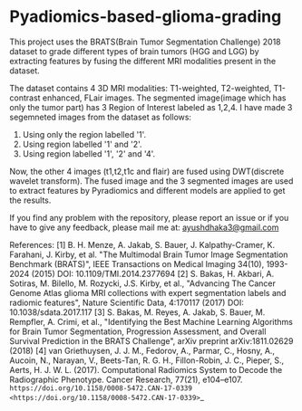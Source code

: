 # Pyadiomics-based-glioma-grading
This project uses the BRATS(Brain Tumor Segmentation Challenge) 2018 dataset to grade different types of brain tumors  (HGG and LGG) by extracting features by fusing the different MRI modalities present in the dataset.

The dataset contains 4 3D MRI modalities: T1-weighted, T2-weighted, T1-contrast enhanced, FLair images. The segmented image(image which has only the tumor part) has 3 Region of Interest labeled as 1,2,4. I have made 3 segemneted images from the dataset as follows:
1. Using only the region labelled '1'.
2. Using region labelled '1' and '2'.
3. Using region labelled '1', '2' and '4'.

Now, the other 4 images (t1,t2,t1c and flair) are fused using DWT(discrete wavelet transform). 
The fused image and the 3 segmented images are used to extract features by Pyradiomics and different models are applied to get the results.

If you find any problem with the repository, please report an issue or if you have to give any feedback, please mail me at: ayushdhaka3@gmail.com

References:
[1] B. H. Menze, A. Jakab, S. Bauer, J. Kalpathy-Cramer, K. Farahani, J. Kirby, et al. "The Multimodal Brain Tumor Image Segmentation Benchmark (BRATS)", IEEE Transactions on Medical Imaging 34(10), 1993-2024 (2015) DOI: 10.1109/TMI.2014.2377694
[2] S. Bakas, H. Akbari, A. Sotiras, M. Bilello, M. Rozycki, J.S. Kirby, et al., "Advancing The Cancer Genome Atlas glioma MRI collections with expert segmentation labels and radiomic features", Nature Scientific Data, 4:170117 (2017) DOI: 10.1038/sdata.2017.117
[3] S. Bakas, M. Reyes, A. Jakab, S. Bauer, M. Rempfler, A. Crimi, et al., "Identifying the Best Machine Learning Algorithms for Brain Tumor Segmentation, Progression Assessment, and Overall Survival Prediction in the BRATS Challenge", arXiv preprint arXiv:1811.02629 (2018)
[4] van Griethuysen, J. J. M., Fedorov, A., Parmar, C., Hosny, A., Aucoin, N., Narayan, V., Beets-Tan, R. G. H., Fillon-Robin, J. C., Pieper, S., Aerts, H. J. W. L. (2017). Computational Radiomics System to Decode the Radiographic Phenotype. Cancer Research, 77(21), e104–e107. `https://doi.org/10.1158/0008-5472.CAN-17-0339 <https://doi.org/10.1158/0008-5472.CAN-17-0339>`_
